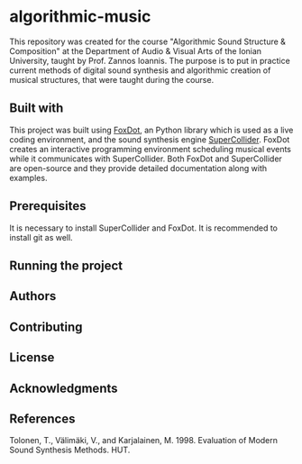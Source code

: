 # algorithmic-music

This repository was created for the course "Algorithmic Sound Structure & Composition" at the Department of Audio & Visual Arts of the Ionian University, taught by Prof. Zannos Ioannis. The purpose is to put in practice current methods of digital sound synthesis and algorithmic creation of musical structures, that were taught during the course.

## Built with

This project was built using [FoxDot](https://foxdot.org/), an Python library which is used as a live coding environment, and the sound synthesis engine [SuperCollider](https://supercollider.github.io/). FoxDot creates an interactive programming environment scheduling musical events while it communicates with SuperCollider. Both FoxDot and SuperCollider are open-source and they provide detailed documentation along with examples.

## Prerequisites

It is necessary to install SuperCollider and FoxDot. It is recommended to install git as well.

## Running the project

## Authors

## Contributing

## License

## Acknowledgments

## References
Tolonen, T., Välimäki, V., and Karjalainen, M. 1998. Evaluation of Modern Sound Synthesis Methods. HUT.
